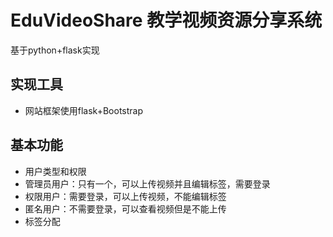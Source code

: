 # EduVideoShare 教学视频资源分享系统
基于python+flask实现
## 实现工具
- 网站框架使用flask+Bootstrap
## 基本功能
- 用户类型和权限
 - 管理员用户：只有一个，可以上传视频并且编辑标签，需要登录
 - 权限用户：需要登录，可以上传视频，不能编辑标签
 - 匿名用户：不需要登录，可以查看视频但是不能上传
- 标签分配
